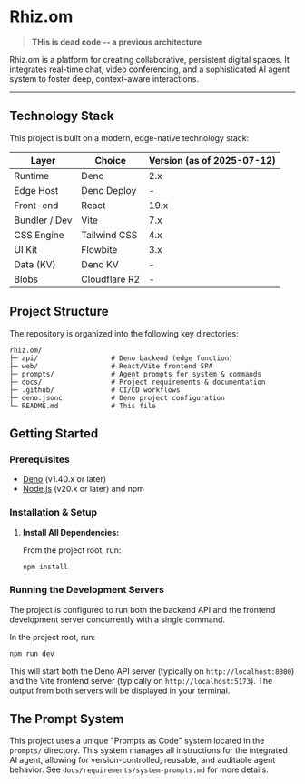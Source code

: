 # Rhiz.om

> **THis is dead code -- a previous architecture**

Rhiz.om is a platform for creating collaborative, persistent digital spaces. It integrates real-time chat, video conferencing, and a sophisticated AI agent system to foster deep, context-aware interactions.

---

## Technology Stack

This project is built on a modern, edge-native technology stack:

| Layer         | Choice         | Version (as of 2025-07-12) |
| ------------- | -------------- | -------------------------- |
| Runtime       | Deno           | 2.x                        |
| Edge Host     | Deno Deploy    | -                          |
| Front-end     | React          | 19.x                       |
| Bundler / Dev | Vite           | 7.x                        |
| CSS Engine    | Tailwind CSS   | 4.x                        |
| UI Kit        | Flowbite       | 3.x                        |
| Data (KV)     | Deno KV        | -                          |
| Blobs         | Cloudflare R2  | -                          |

## Project Structure

The repository is organized into the following key directories:

```
rhiz.om/
├─ api/                  # Deno backend (edge function)
├─ web/                  # React/Vite frontend SPA
├─ prompts/              # Agent prompts for system & commands
├─ docs/                 # Project requirements & documentation
├─ .github/              # CI/CD workflows
├─ deno.jsonc            # Deno project configuration
└─ README.md             # This file
```

## Getting Started

### Prerequisites

*   [Deno](https://deno.land/) (v1.40.x or later)
*   [Node.js](https://nodejs.org/) (v20.x or later) and npm

### Installation & Setup

1.  **Install All Dependencies:**

    From the project root, run:
    ```sh
    npm install
    ```

### Running the Development Servers

The project is configured to run both the backend API and the frontend development server concurrently with a single command.

In the project root, run:
```sh
npm run dev
```
This will start both the Deno API server (typically on `http://localhost:8000`) and the Vite frontend server (typically on `http://localhost:5173`). The output from both servers will be displayed in your terminal.

## The Prompt System

This project uses a unique "Prompts as Code" system located in the `prompts/` directory. This system manages all instructions for the integrated AI agent, allowing for version-controlled, reusable, and auditable agent behavior. See `docs/requirements/system-prompts.md` for more details.
